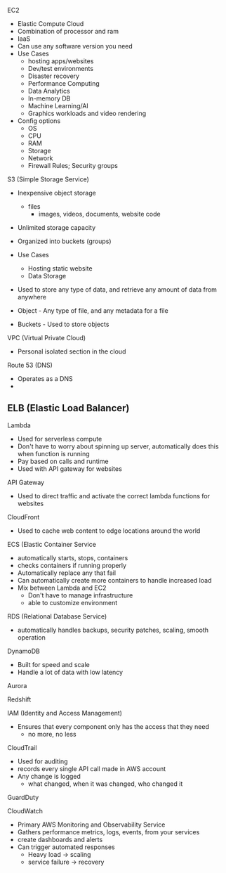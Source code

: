 EC2
- Elastic Compute Cloud
- Combination of processor and ram
- IaaS
- Can use any software version you need
- Use Cases
	- hosting apps/websites
	- Dev/test environments
	- Disaster recovery
	- Performance Computing
	- Data Analytics
	- In-memory DB
	- Machine Learning/AI
	- Graphics workloads and video rendering
- Config options
	- OS
	- CPU
	- RAM
	- Storage
	- Network
	- Firewall Rules; Security groups

S3 (Simple Storage Service)
- Inexpensive object storage
	- files
		- images, videos, documents, website code
- Unlimited storage capacity
- Organized into buckets (groups)
- Use Cases
	- Hosting static website
	- Data Storage

- Used to store any type of data, and retrieve any amount of data from anywhere
- Object - Any type of file, and any metadata for a file
- Buckets - Used to store objects

VPC (Virtual Private Cloud)
- Personal isolated section in the cloud

Route 53 (DNS)
- Operates as a DNS
- 

ELB (Elastic Load Balancer)
- 

Lambda
- Used for serverless compute
- Don't have to worry about spinning up server, automatically does this when function is running
- Pay based on calls and runtime
- Used with API gateway for websites

API Gateway
- Used to direct traffic and activate the correct lambda functions for websites

CloudFront
- Used to cache web content to edge locations around the world

ECS (Elastic Container Service
- automatically starts, stops, containers
- checks containers if running properly
- Automatically replace any that fail
- Can automatically create more containers to handle increased load
- Mix between Lambda and EC2
	- Don't have to manage infrastructure
	- able to customize environment

RDS (Relational Database Service)
- automatically handles backups, security patches, scaling, smooth operation

DynamoDB
- Built for speed and scale
- Handle a lot of data with low latency

Aurora

Redshift

IAM (Identity and Access Management)
- Ensures that every component only has the access that they need
	- no more, no less

CloudTrail
- Used for auditing
- records every single API call made in AWS account
- Any change is logged
	- what changed, when it was changed, who changed it

GuardDuty

CloudWatch
- Primary AWS Monitoring and Observability Service
- Gathers performance metrics, logs, events, from your services
- create dashboards and alerts
- Can trigger automated responses
	- Heavy load -> scaling
	- service failure -> recovery